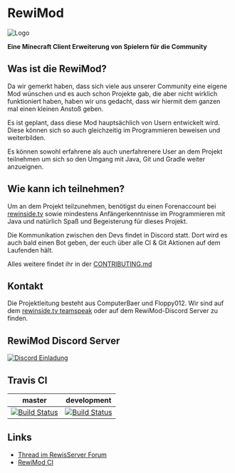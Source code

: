
RewiMod
=======

![Logo](http://i.uploa.gq/39522.png)

**Eine Minecraft Client Erweiterung von Spielern für die Community**

Was ist die RewiMod?
-------
Da wir gemerkt haben, dass sich viele aus unserer Community eine eigene Mod wünschen und es auch schon Projekte gab, die aber nicht wirklich funktioniert haben, haben wir uns gedacht, dass wir hiermit dem ganzen mal einen kleinen Anstoß geben. 

Es ist geplant, dass diese Mod hauptsächlich von Usern entwickelt wird. Diese können sich so auch gleichzeitig im Programmieren beweisen und weiterbilden.

Es können sowohl erfahrene als auch unerfahrenere User an dem Projekt teilnehmen um sich so den Umgang mit Java, Git und Gradle weiter anzueignen.

Wie kann ich teilnehmen?
-------
Um an dem Projekt teilzunehmen, benötigst du einen Forenaccount bei [rewinside.tv](https://rewinside.tv) sowie mindestens Anfängerkenntnisse im Programmieren mit Java und natürlich Spaß und Begeisterung für dieses Projekt.

Die Kommunikation zwischen den Devs findet in Discord statt. Dort wird es auch bald einen Bot geben, der euch über alle CI & Git Aktionen auf dem Laufenden hält.

Alles weitere findet ihr in der [CONTRIBUTING.md](CONTRIBUTING.md)

Kontakt
-------
Die Projektleitung besteht aus ComputerBaer und Floppy012. Wir sind auf dem [rewinside.tv teamspeak](ts3server://ts.rewinside.tv) oder auf dem RewiMod-Discord Server zu finden.

RewiMod Discord Server
-------

[![Discord Einladung](https://discordapp.com/api/servers/205661485576224768/widget.png?style=banner3)](https://discord.gg/ZpAe9qn)

Travis CI
-------

| master | development |
|--------|-------------|
| [![Build Status](https://travis-ci.org/RewisServer/RewiMod.svg?branch=master)](https://travis-ci.org/RewisServer/RewiMod) | [![Build Status](https://travis-ci.org/RewisServer/RewiMod.svg?branch=development)](https://travis-ci.org/RewisServer/RewiMod) |

Links
-------

* [Thread im RewisServer Forum](https://rewinside.tv/Thread/57412)
* [RewiMod CI](https://ci.rewimod.net)
